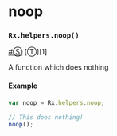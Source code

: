 # noop

### <a id="rxhelpersnoop"></a>`Rx.helpers.noop()`
<a href="#rxhelpersnoop">#</a>[&#x24C8;](https://github.com/Reactive-Extensions/RxJS/blob/master/src/core/basicheader.js "View in source") [&#x24C9;][1]

A function which does nothing

#### Example 

```js
var noop = Rx.helpers.noop;

// This does nothing!
noop();
```